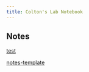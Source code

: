 ```yaml
---
title: Colton's Lab Notebook
---
```


## Notes
[test](./docs/test)


[notes-template](./docs/notes-template)


